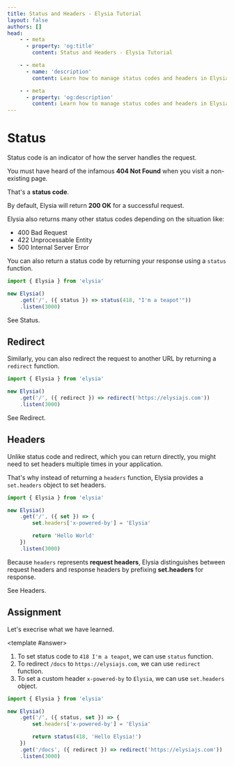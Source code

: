 ```yaml
---
title: Status and Headers - Elysia Tutorial
layout: false
authors: []
head:
    - - meta
      - property: 'og:title'
        content: Status and Headers - Elysia Tutorial

    - - meta
      - name: 'description'
        content: Learn how to manage status codes and headers in Elysia to control HTTP responses effectively.

    - - meta
      - property: 'og:description'
        content: Learn how to manage status codes and headers in Elysia to control HTTP responses effectively.
---
```


<script setup lang="ts">
import { Elysia } from 'elysia'

import Editor from '../../../components/xiao/playground/playground.vue'
import DocLink from '../../../components/xiao/doc-link/doc-link.vue'

import { code, testcases } from './data'
</script>

<Editor :code="code" :testcases="testcases">

# Status

Status code is an indicator of how the server handles the request.

You must have heard of the infamous **404 Not Found** when you visit a non-existing page.

That's a **status code**.

By default, Elysia will return **200 OK** for a successful request.

Elysia also returns many other status codes depending on the situation like:
- 400 Bad Request
- 422 Unprocessable Entity
- 500 Internal Server Error

You can also return a status code by returning your response using a `status` function.

```typescript
import { Elysia } from 'elysia'

new Elysia()
	.get('/', ({ status }) => status(418, "I'm a teapot'"))
	.listen(3000)
```

See <DocLink href="/essential/handler#status">Status</DocLink>.

## Redirect

Similarly, you can also redirect the request to another URL by returning a `redirect` function.

```typescript
import { Elysia } from 'elysia'

new Elysia()
	.get('/', ({ redirect }) => redirect('https://elysiajs.com'))
	.listen(3000)
```

See <DocLink href="/essential/handler#redirect">Redirect</DocLink>.

## Headers

Unlike status code and redirect, which you can return directly, you might need to set headers multiple times in your application.

That's why instead of returning a `headers` function, Elysia provides a `set.headers` object to set headers.

```typescript
import { Elysia } from 'elysia'

new Elysia()
	.get('/', ({ set }) => {
		set.headers['x-powered-by'] = 'Elysia'

		return 'Hello World'
	})
	.listen(3000)
```

Because `headers` represents **request headers**, Elysia distinguishes between request headers and response headers by prefixing **set.headers** for response.

See <DocLink href="/essential/handler#set-headers">Headers</DocLink>.

## Assignment

Let's execrise what we have learned.

<template #answer>

1. To set status code to `418 I'm a teapot`, we can use `status` function.
2. To redirect `/docs` to `https://elysiajs.com`, we can use `redirect` function.
3. To set a custom header `x-powered-by` to `Elysia`, we can use `set.headers` object.

```typescript
import { Elysia } from 'elysia'

new Elysia()
	.get('/', ({ status, set }) => {
		set.headers['x-powered-by'] = 'Elysia'

		return status(418, 'Hello Elysia!')
	})
	.get('/docs', ({ redirect }) => redirect('https://elysiajs.com'))
	.listen(3000)
```

</template>

</Editor>
